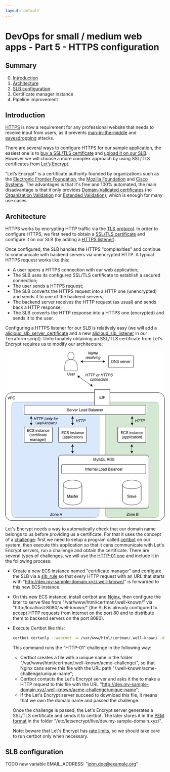 ```yaml
---
layout: default
---
```

# DevOps for small / medium web apps - Part 5 - HTTPS configuration

## Summary
0. [Introduction](#introduction)
1. [Architecture](#architecture)
2. [SLB configuration](#slb-configuration)
3. Certificate manager instance
4. Pipeline improvement

## Introduction
[HTTPS](https://en.wikipedia.org/wiki/HTTPS) is now a requirement for any professional
website that needs to receive input from users, as it prevents
[man-in-the-middle](https://en.wikipedia.org/wiki/Man-in-the-middle_attack) and
[eavesdropping](https://en.wikipedia.org/wiki/Eavesdropping) attacks.

There are several ways to configure HTTPS for our sample application, the easiest one is to
[buy a SSL/TLS certificate](https://www.alibabacloud.com/product/certificates) and
[upload it on our SLB](https://www.alibabacloud.com/help/doc-detail/32336.htm). However we will choose a
more complex approach by using SSL/TLS certificates from [Let’s Encrypt](https://letsencrypt.org/).

"Let’s Encrypt" is a certificate authority founded by organizations such as the
[Electronic Frontier Foundation](https://www.eff.org/), the
[Mozilla Foundation](https://en.wikipedia.org/wiki/Mozilla_Foundation) and [Cisco Systems](https://www.cisco.com/).
The advantages is that it's free and 100% automated, the main disadvantage is that it only provides
[Domain-Validated certificates](https://en.wikipedia.org/wiki/Domain-validated_certificate) (no
[Organization Validation](https://en.wikipedia.org/wiki/Public_key_certificate#Organization_validation) nor
[Extended Validation](https://en.wikipedia.org/wiki/Extended_Validation_Certificate)), which is enough for
many use cases.

## Architecture
HTTPS works by encrypting HTTP traffic via the [TLS protocol](https://en.wikipedia.org/wiki/Transport_Layer_Security).
In order to configure HTTPS, we first need to obtain a
[SSL/TLS certificate](https://en.wikipedia.org/wiki/Transport_Layer_Security#Digital_certificates) and configure it
on our SLB (by adding a [HTTPS listener](https://www.alibabacloud.com/help/doc-detail/86438.htm)).

Once configured, the SLB handles the HTTPS "complexities" and continue to communicate with backend servers via
unencrypted HTTP. A typical HTTPS request works like this:
* A user opens a HTTPS connection with our web application;
* The SLB uses its configured SSL/TLS certificate to establish a secured connection;
* The user sends a HTTPS request;
* The SLB converts the HTTPS request into a HTTP one (unencrypted) and sends it to one of the backend servers;
* The backend server receives the HTTP request (as usual) and sends back a HTTP response;
* The SLB converts the HTTP response into a HTTPS one (encrypted) and sends it to the user.

Configuring a HTTPS listener for our SLB is relatively easy (we will add a
[alicloud_slb_server_certificate](https://www.terraform.io/docs/providers/alicloud/r/slb_server_certificate.html) and a
new [alicloud_slb_listener](https://www.terraform.io/docs/providers/alicloud/r/slb_listener.html) in our Terraform
script). Unfortunately obtaining an SSL/TLS certificate from Let’s Encrypt requires us to modify our architecture:

![HA architecture with HTTPS](images/diagrams/ha-architecture-with-https.png)

Let's Encrypt needs a way to automatically check that our domain name belongs to us before providing us a certificate.
For that it uses the concept of a [challenge](https://certbot.eff.org/docs/challenges.html): first we need to setup a
program called [certbot](https://certbot.eff.org/) on our system, then execute this application so that it cans
communicate with Let's Encrypt servers, run a challenge and obtain the certificate. There are several types of
challenges, we will use the [HTTP-01 one](https://certbot.eff.org/docs/challenges.html#http-01-challenge) and include
it in the following process:
* Create a new ECS instance named "certificate manager" and configure the SLB via a
  [slb_rule](https://www.terraform.io/docs/providers/alicloud/r/slb_rule.html) so that every HTTP request with an URL
  that starts with "http://dev.my-sample-domain.xyz/.well-known/" is forwarded to this new ECS instance.
* On this new ECS instance, install certbot and [Nginx](https://www.nginx.com/), then configure the later to serve
  files from "/var/www/html/certman/.well-known/" via "http:/localhost:8080/.well-known/" (the SLB is already configured
  to accept HTTP requests from internet on the port 80 and to distribute them to backend servers on the port 8080).
* Execute Certbot like this:
  ```bash
  certbot certonly --webroot -w /var/www/html/certman/.well-known/ -d dev.my-sample-domain.xyz
  ```
  This command runs the "HTTP-01" challenge in the following way:
  * Certbot creates a file with a unique name in the folder "/var/www/html/certman/.well-known/acme-challenge/", so
    that Nginx cans serve this file with the URL path "/.well-known/acme-challenge/unique-name";
  * Certbot contacts the Let's Encrypt server and asks it the to make a HTTP request to this file with the URL 
    "http://dev.my-sample-domain.xyz/.well-known/acme-challenge/unique-name";
  * If the Let's Encrypt server succeed to download this file, it means that we own the domain name and passed
    the challenge.
    
  Once the challenge is passed, the Let's Encrypt server generates a SSL/TLS certificate and sends it to certbot. The
  later stores it in the [PEM format](https://en.wikipedia.org/wiki/Privacy-Enhanced_Mail) in the folder
  "/etc/letsencrypt/live/dev.my-sample-domain.xyz/".
  
  Note: beware that Let's Encrypt has [rate limits](https://letsencrypt.org/docs/rate-limits/), so we should take care
  to run certbot only when necessary.

## SLB configuration


TODO new variable 
  EMAIL_ADDRESS: "john.doe@example.org"